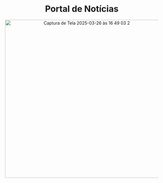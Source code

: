 <h1 align="center">Portal de Notícias</h1>
<p align="center">
  <img width="521" alt="Captura de Tela 2025-03-26 às 16 49 03 2" src="https://github.com/user-attachments/assets/28143ac0-caea-4804-bd4e-e751fa36e410" />
</p>
